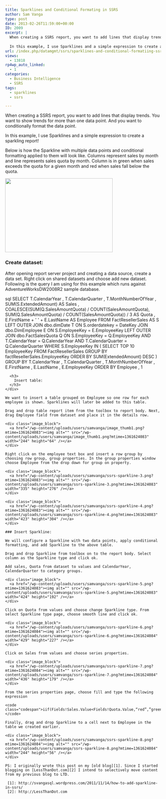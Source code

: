 ```yaml
---
title: Sparklines and Conditional Formating in SSRS
author: Sam Vanga
type: post
date: 2013-02-26T11:59:00+00:00
ID: 2009
excerpt: |
  When creating a SSRS report, you want to add lines that display trends. You want to show trends for more than one data point. And you want to conditionally format the data point.
  
  In this example, I use Sparklines and a simple expression to create a sparkling report!
url: /index.php/datamgmt/ssrs/sparklines-and-conditional-formatiing-ssrs/
views:
  - 13818
rp4wp_auto_linked:
  - 1
categories:
  - Business Intelligence
  - SSRS
tags:
  - sparklines
  - ssrs

---
```

When creating a SSRS report, you want to add lines that display trends. You want to show trends for more than one data point. And you want to conditionally format the data point.

In this example, I use Sparklines and a simple expression to create a sparkling report!

Below is how the Sparkline with multiple data points and conditional formatting applied to them will look like. Columns represent sales by month and line represents sales quota by month. Column is in green when sales exceeds the quota for a given month and red when sales fall below the quota.

<div class="image_block">
  <a href="/wp-content/uploads/users/samvanga/ssrs-sparkline.png?mtime=1361623108"><img alt="" src="/wp-content/uploads/users/samvanga/ssrs-sparkline.png?mtime=1361623108" width="348" height="239" /></a>
</div>

### Create dataset:

After opening report server project and creating a data source, create a data set. Right click on shared datasets and choose add new dataset. Following is the query I am using for this example which runs against AdventureWorksDW2008R2 sample database.

sql
SELECT T.CalendarYear
	, T.CalendarQuarter
	, T.MonthNumberOfYear
	, SUM(S.ExtendedAmount) AS Sales
	, COALESCE(SUM(Q.SalesAmountQuota) / COUNT(SalesAmountQuota), SUM(Q.SalesAmountQuota) / COUNT(SalesAmountQuota)) / 3 AS Quota
	, E.FirstName + ' ' + E.LastName AS Employee
FROM FactResellerSales AS S
LEFT OUTER JOIN dbo.dimDate T ON S.orderdatekey = DateKey
JOIN dbo.DimEmployee E ON S.EmployeeKey = E.EmployeeKey
LEFT OUTER JOIN dbo.FactSalesQuota Q ON S.EmployeeKey = Q.EmployeeKey
	AND T.CalendarYear = Q.CalendarYear
	AND T.CalendarQuarter = Q.CalendarQuarter
WHERE S.EmployeeKey IN (
		SELECT TOP 10 EmployeeKey
		FROM FactResellerSales
		GROUP BY factResellerSales.EmployeeKey
		ORDER BY SUM(ExtendedAmount) DESC
		)
GROUP BY T.CalendarYear
	, T.CalendarQuarter
	, T.MonthNumberOfYear
	, E.FirstName
	, E.LastName
	, E.EmployeeKey
ORDER BY Employee
	, 1
```<div>
  <h3>
    Insert table:
  </h3>
</div>

We want to insert a table grouped on Employee so one row for each employee is shown. Sparklines will later be added to this table.

Drag and drop table report item from the toolbox to report body. Next, drag Employee field from dataset and place it in the details row.

<div class="image_block">
  <a href="/wp-content/uploads/users/samvanga/image_thumb1.png?mtime=1361624083"><img alt="" src="/wp-content/uploads/users/samvanga/image_thumb1.png?mtime=1361624083" width="244" height="64" /></a>
</div>

Right click on the employee text box and insert a row group by choosing row group, group properties. In the group properties window choose Employee from the drop down for group on property.

<div class="image_block">
  <a href="/wp-content/uploads/users/samvanga/ssrs-sparkline-3.png?mtime=1361624083"><img alt="" src="/wp-content/uploads/users/samvanga/ssrs-sparkline-3.png?mtime=1361624083" width="335" height="276" /></a>
</div>

<div class="image_block">
  <a href="/wp-content/uploads/users/samvanga/ssrs-sparkline-4.png?mtime=1361624083"><img alt="" src="/wp-content/uploads/users/samvanga/ssrs-sparkline-4.png?mtime=1361624083" width="423" height="304" /></a>
</div>

### Insert Sparkline:

We will configure a Sparkline with two data points, apply conditional formatting, and add Sparkline to the above table.
  
Drag and drop Sparkline from toolbox on to the report body. Select column as the Sparkline type and click ok.
  
Add sales, Quota from dataset to values and CalendarYear, CalendarQuarter to category groups.

<div class="image_block">
  <a href="/wp-content/uploads/users/samvanga/ssrs-sparkline-5.png?mtime=1361624083"><img alt="" src="/wp-content/uploads/users/samvanga/ssrs-sparkline-5.png?mtime=1361624083" width="424" height="192" /></a>
</div>

Click on Quota from values and choose change Sparkline type. From select Sparkline type page, choose smooth line and click ok.

<div class="image_block">
  <a href="/wp-content/uploads/users/samvanga/ssrs-sparkline-6.png?mtime=1361624084"><img alt="" src="/wp-content/uploads/users/samvanga/ssrs-sparkline-6.png?mtime=1361624084" width="429" height="227" /></a>
</div>

Click on Sales from values and choose series properties.

<div class="image_block">
  <a href="/wp-content/uploads/users/samvanga/ssrs-sparkline-7.png?mtime=1361624084"><img alt="" src="/wp-content/uploads/users/samvanga/ssrs-sparkline-7.png?mtime=1361624084" width="436" height="179" /></a>
</div>

From the series properties page, choose fill and type the following expression
  
<code class="codespan">iif(Fields!Sales.Value<Fields!Quota.Value,“red”,”green”)</code>

Finally, drag and drop Sparkline to a cell next to Employee in the table we created earlier.

<div class="image_block">
  <a href="/wp-content/uploads/users/samvanga/ssrs-sparkline-8.png?mtime=1361624084"><img alt="" src="/wp-content/uploads/users/samvanga/ssrs-sparkline-8.png?mtime=1361624084" width="244" height="56" /></a>
</div>

PS: I originally wrote this post on my [old blog][1]. Since I started blogging on [LessThanDot.com][2] I intend to selectively move content from my previous blog to LTD.

 [1]: http://svangasql.wordpress.com/2011/11/14/how-to-add-sparkline-in-ssrs/
 [2]: http://LessThanDot.com